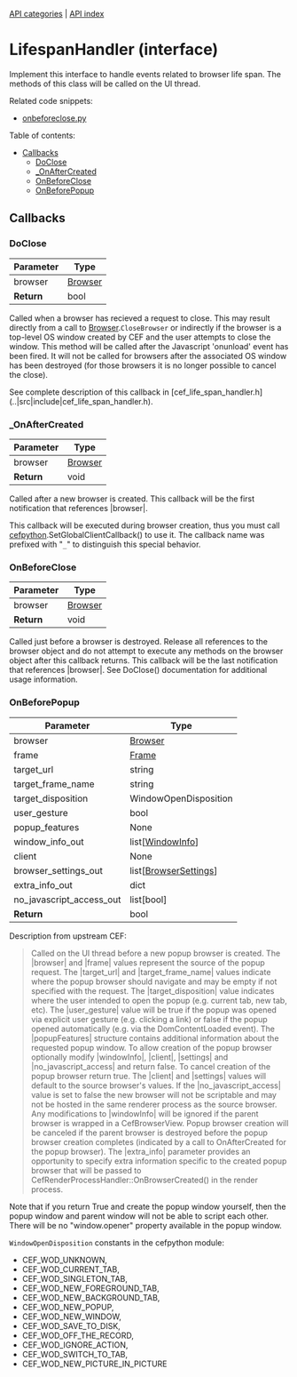 [API categories](API-categories.md) | [API index](API-index.md)


# LifespanHandler (interface)

Implement this interface to handle events related to browser life span.
The methods of this class will be called on the UI thread.

Related code snippets:
- [onbeforeclose.py](../examples/snippets/onbeforeclose.py)


Table of contents:
* [Callbacks](#callbacks)
  * [DoClose](#doclose)
  * [_OnAfterCreated](#_onaftercreated)
  * [OnBeforeClose](#onbeforeclose)
  * [OnBeforePopup](#onbeforepopup)


## Callbacks


### DoClose

| Parameter | Type |
| --- | --- |
| browser | [Browser](Browser.md) |
| __Return__ | bool |

Called when a browser has recieved a request to close. This may result
directly from a call to [Browser](Browser.md).`CloseBrowser` or indirectly
if the
browser is a top-level OS window created by CEF and the user attempts to
close the window. This method will be called after the Javascript
'onunload' event has been fired. It will not be called for browsers after
the associated OS window has been destroyed (for those browsers it is no
longer possible to cancel the close).

See complete description of this callback in [cef_life_span_handler.h]
(..|src|include|cef_life_span_handler.h).


### _OnAfterCreated

| Parameter | Type |
| --- | --- |
| browser | [Browser](Browser.md) |
| __Return__ | void |

Called after a new browser is created. This callback will be the first
notification that references |browser|.

This callback will be executed during browser creation, thus you must call [cefpython](cefpython.md).SetGlobalClientCallback() to use it. The callback name was prefixed with "`_`" to distinguish this special behavior.


### OnBeforeClose

| Parameter | Type |
| --- | --- |
| browser | [Browser](Browser.md) |
| __Return__ | void |

Called just before a browser is destroyed. Release all references to the
browser object and do not attempt to execute any methods on the browser
object after this callback returns. This callback will be the last
notification that references |browser|. See DoClose() documentation for
additional usage information.


### OnBeforePopup

| Parameter | Type |
| --- | --- |
| browser | [Browser](Browser.md) |
| frame | [Frame](Frame.md) |
| target_url | string |
| target_frame_name | string |
| target_disposition | WindowOpenDisposition |
| user_gesture | bool |
| popup_features | None |
| window_info_out | list[[WindowInfo](WindowInfo.md)] |
| client | None |
| browser_settings_out | list[[BrowserSettings](BrowserSettings.md)] |
| extra_info_out | dict |
| no_javascript_access_out | list[bool] |
| __Return__ | bool |

Description from upstream CEF:
> Called on the UI thread before a new popup browser is created. The
> |browser| and |frame| values represent the source of the popup request.
> The |target_url| and |target_frame_name| values indicate where the popup
> browser should navigate and may be empty if not specified with the
> request. The |target_disposition| value indicates where the user intended
> to open the popup (e.g. current tab, new tab, etc). The |user_gesture|
> value will be true if the popup was opened via explicit user gesture (e.g.
> clicking a link) or false if the popup opened automatically (e.g. via the
> DomContentLoaded event). The |popupFeatures| structure contains additional
> information about the requested popup window. To allow creation of the
> popup browser optionally modify |windowInfo|, |client|, |settings| and
> |no_javascript_access| and return false. To cancel creation of the popup
> browser return true. The |client| and |settings| values will default to
> the source browser's values. If the |no_javascript_access| value is set to
> false the new browser will not be scriptable and may not be hosted in the
> same renderer process as the source browser. Any modifications to
> |windowInfo| will be ignored if the parent browser is wrapped in a
> CefBrowserView. Popup browser creation will be canceled if the parent
> browser is destroyed before the popup browser creation completes
> (indicated by a call to OnAfterCreated for the popup browser). The
> |extra_info| parameter provides an opportunity to specify extra
> information specific to the created popup browser that will be passed to
> CefRenderProcessHandler::OnBrowserCreated() in the render process.

Note that if you return True and create the popup window yourself, then
the popup window and parent window will not be able to script each other.
There will be no "window.opener" property available in the popup window.

`WindowOpenDisposition` constants in the cefpython module:
* CEF_WOD_UNKNOWN,
* CEF_WOD_CURRENT_TAB,
* CEF_WOD_SINGLETON_TAB,
* CEF_WOD_NEW_FOREGROUND_TAB,
* CEF_WOD_NEW_BACKGROUND_TAB,
* CEF_WOD_NEW_POPUP,
* CEF_WOD_NEW_WINDOW,
* CEF_WOD_SAVE_TO_DISK,
* CEF_WOD_OFF_THE_RECORD,
* CEF_WOD_IGNORE_ACTION,
* CEF_WOD_SWITCH_TO_TAB,
* CEF_WOD_NEW_PICTURE_IN_PICTURE
